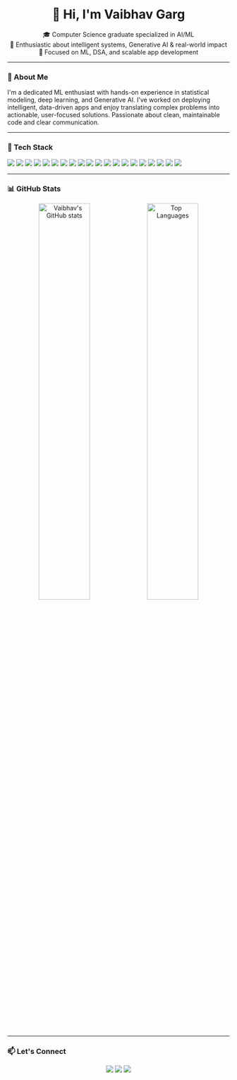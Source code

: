 <h1 align="center">👋 Hi, I'm Vaibhav Garg</h1>

<p align="center">
  🎓 Computer Science graduate specialized in AI/ML<br>
  🧠 Enthusiastic about intelligent systems, Generative AI & real-world impact<br>
  🚀 Focused on ML, DSA, and scalable app development
</p>

---

### 📝 About Me

I'm a dedicated ML enthusiast with hands-on experience in statistical modeling, deep learning, and Generative AI. I’ve worked on deploying intelligent, data-driven apps and enjoy translating complex problems into actionable, user-focused solutions. Passionate about clean, maintainable code and clear communication.

---

### 🧰 Tech Stack

<p>
  <!-- Languages & Backend -->
  <img src="https://img.shields.io/badge/Python-3776AB?style=for-the-badge&logo=python&logoColor=white"/>
  <img src="https://img.shields.io/badge/C++-00599C?style=for-the-badge&logo=c%2B%2B&logoColor=white"/>
  <img src="https://img.shields.io/badge/SQL-4479A1?style=for-the-badge&logo=mysql&logoColor=white"/>

  <!-- ML/DS Libraries -->
  <img src="https://img.shields.io/badge/Pandas-150458?style=for-the-badge&logo=pandas&logoColor=white"/>
  <img src="https://img.shields.io/badge/NumPy-013243?style=for-the-badge&logo=numpy&logoColor=white"/>
  <img src="https://img.shields.io/badge/PyTorch-EE4C2C?style=for-the-badge&logo=pytorch&logoColor=white"/>
  <img src="https://img.shields.io/badge/Hugging%20Face-FFD21F?style=for-the-badge&logo=huggingface&logoColor=black"/>
  <img src="https://img.shields.io/badge/spaCy-09A3D5?style=for-the-badge&logo=spacy&logoColor=white"/>
  <img src="https://img.shields.io/badge/Streamlit-FF4B4B?style=for-the-badge&logo=streamlit&logoColor=white"/>
  <img src="https://img.shields.io/badge/FastAPI-005571?style=for-the-badge&logo=fastapi&logoColor=white"/>
  <img src="https://img.shields.io/badge/Jupyter-F37626?style=for-the-badge&logo=jupyter&logoColor=white"/>

  <!-- GenAI Tools -->
  <img src="https://img.shields.io/badge/LangChain-000000?style=for-the-badge&logo=langchain&logoColor=white"/>
  <img src="https://img.shields.io/badge/ChromaDB-5E17EB?style=for-the-badge&logo=databricks&logoColor=white"/>
  <img src="https://img.shields.io/badge/Groq-AE2EFF?style=for-the-badge&logo=openai&logoColor=black"/>
  <img src="https://img.shields.io/badge/LangGraph-000000?style=for-the-badge&logo=langchain&logoColor=white"/>
  <img src="https://img.shields.io/badge/Agnos-A600FF?style=for-the-badge&logo=openai&logoColor=white"/>
  <img src="https://img.shields.io/badge/FastMCP-FF6B6B?style=for-the-badge&logo=fastapi&logoColor=white"/>

  <!-- Tools -->
  <img src="https://img.shields.io/badge/Git-F05032?style=for-the-badge&logo=git&logoColor=white"/>
  <img src="https://img.shields.io/badge/VS%20Code-007ACC?style=for-the-badge&logo=visual-studio-code&logoColor=white"/>
  <img src="https://img.shields.io/badge/Canva-00C4CC?style=for-the-badge&logo=canva&logoColor=white"/>

</p>

---

### 📊 GitHub Stats

<p align="center">
  <img src="https://github-readme-stats.vercel.app/api?username=vaibhavgarg2004&show_icons=true&theme=default" alt="Vaibhav's GitHub stats" width="48%"/>
  <img src="https://github-readme-stats.vercel.app/api/top-langs/?username=vaibhavgarg2004&layout=compact" alt="Top Languages" width="48%"/>
</p>

---

### 📫 Let's Connect

<p align="center">
  <a href="mailto:vaibhavgarg152004@gmail.com"><img src="https://img.shields.io/badge/Gmail-D14836?style=for-the-badge&logo=gmail&logoColor=white"/></a>
  <a href="https://www.linkedin.com/in/vaibhavgarg-cse/"><img src="https://img.shields.io/badge/LinkedIn-0077B5?style=for-the-badge&logo=linkedin&logoColor=white"/></a>
  <a href="https://codebasics.io/portfolio/Vaibhav-Garg"><img src="https://img.shields.io/badge/Portfolio-12100E?style=for-the-badge&logo=vercel&logoColor=white"/></a>
</p>

